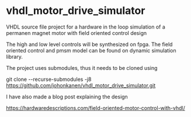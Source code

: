 # vhdl_motor_drive_simulator
VHDL source file project for a hardware in the loop simulation of a permanen magnet motor with field oriented control design

The high and low level controls will be synthesized on fpga.
The field oriented control and pmsm model can be found on dynamic simulation library.

The project uses submodules, thus it needs to be cloned using


git clone --recurse-submodules -j8 https://github.com/johonkanen/vhdl_motor_drive_simulator.git

I have also made a blog post explaining the design

https://hardwaredescriptions.com/field-oriented-motor-control-with-vhdl/
